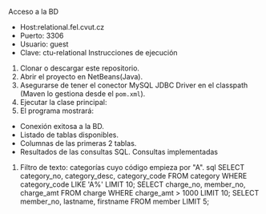  Acceso a la BD
- Host:relational.fel.cvut.cz
- Puerto: 3306
- Usuario: guest
- Clave: ctu-relational
 Instrucciones de ejecución
1. Clonar o descargar este repositorio.
2. Abrir el proyecto en NetBeans(Java).
3. Asegurarse de tener el conector MySQL JDBC Driver en el classpath (Maven lo gestiona desde el `pom.xml`).
4. Ejecutar la clase principal:
5. El programa mostrará:
- Conexión exitosa a la BD.
- Listado de tablas disponibles.
- Columnas de las primeras 2 tablas.
- Resultados de las consultas SQL.
 Consultas implementadas
1. Filtro de texto: categorías cuyo código empieza por "A".
sql
SELECT category_no, category_desc, category_code
FROM category
WHERE category_code LIKE 'A%'
LIMIT 10;
SELECT charge_no, member_no, charge_amt
FROM charge
WHERE charge_amt > 1000
LIMIT 10;
SELECT member_no, lastname, firstname
FROM member
LIMIT 5;

